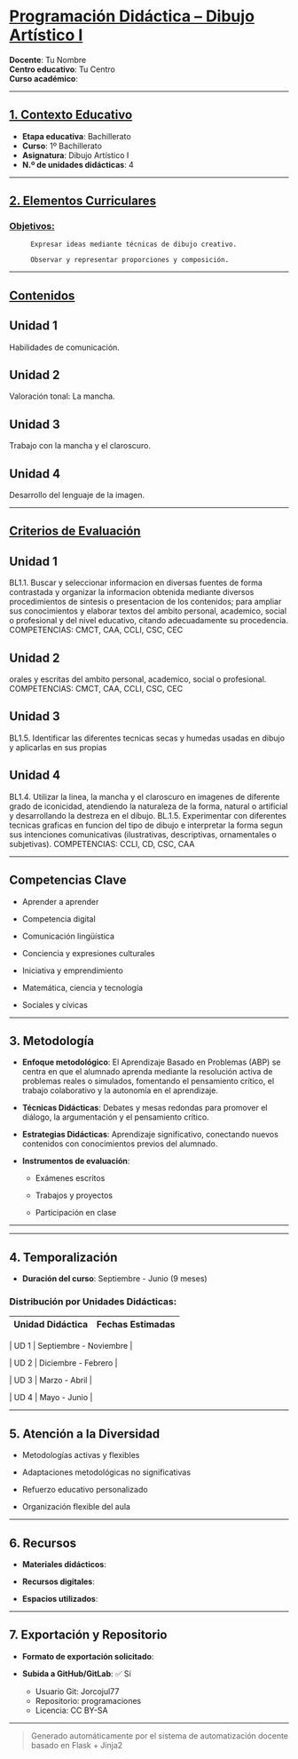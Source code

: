 # <u>Programación Didáctica – Dibujo Artístico I</u>

**Docente**: Tu Nombre  
**Centro educativo**: Tu Centro  
**Curso académico**:   

---

## <u>1. Contexto Educativo</u>

- **Etapa educativa**: Bachillerato
- **Curso**: 1º Bachillerato
- **Asignatura**: Dibujo Artístico I
- **N.º de unidades didácticas**: 4

---
## <u>2. Elementos Curriculares</u>

### <u>Objetivos:</u>


  <ul>
    
      Expresar ideas mediante técnicas de dibujo creativo.
    
      Observar y representar proporciones y composición.
    
  </ul>


---

## <u>Contenidos</u>

## Unidad 1
Habilidades de comunicación.

## Unidad 2
Valoración tonal: La mancha.

## Unidad 3
Trabajo con la mancha y el claroscuro.

## Unidad 4
Desarrollo del lenguaje de la imagen.


---

## <u>Criterios de Evaluación</u>

## Unidad 1
BL1.1. Buscar y seleccionar informacion en diversas fuentes de forma contrastada y organizar la
informacion obtenida mediante diversos procedimientos de sintesis o presentacion de los contenidos;
para ampliar sus conocimientos y elaborar textos del ambito personal, academico, social o profesional y
del nivel educativo, citando adecuadamente su procedencia.
COMPETENCIAS: CMCT, CAA, CCLI, CSC, CEC

## Unidad 2
orales y escritas del ambito personal, academico, social o profesional.
COMPETENCIAS: CMCT, CAA, CCLI, CSC, CEC

## Unidad 3
BL1.5. Identificar las diferentes tecnicas secas y humedas usadas en dibujo y aplicarlas en sus propias

## Unidad 4
BL1.4. Utilizar la linea, la mancha y el claroscuro en imagenes de diferente grado de iconicidad,
atendiendo la naturaleza de la forma, natural o artificial y desarrollando la destreza en el dibujo. BL.1.5.
Experimentar con diferentes tecnicas graficas en funcion del tipo de dibujo e interpretar la forma segun
sus intenciones comunicativas (ilustrativas, descriptivas, ornamentales o subjetivas).
COMPETENCIAS: CCLI, CD, CSC, CAA


---

## Competencias Clave


- Aprender a aprender

- Competencia digital

- Comunicación lingüística

- Conciencia y expresiones culturales

- Iniciativa y emprendimiento

- Matemática, ciencia y tecnología

- Sociales y cívicas



---

## 3. Metodología

- **Enfoque metodológico**: El Aprendizaje Basado en Problemas (ABP) se centra en que el alumnado aprenda mediante la resolución activa de problemas reales o simulados, fomentando el pensamiento crítico, el trabajo colaborativo y la autonomía en el aprendizaje.
- **Técnicas Didácticas**: Debates y mesas redondas para promover el diálogo, la argumentación y el pensamiento crítico.
- **Estrategias Didácticas**: Aprendizaje significativo, conectando nuevos contenidos con conocimientos previos del alumnado.
- **Instrumentos de evaluación**:


  - Exámenes escritos

  - Trabajos y proyectos

  - Participación en clase



---
---

## 4. Temporalización

- **Duración del curso**: Septiembre - Junio (9 meses)

### **Distribución por Unidades Didácticas:**


| Unidad Didáctica | Fechas Estimadas |
|------------------|------------------|


| UD 1 | Septiembre - Noviembre |

| UD 2 | Diciembre - Febrero |

| UD 3 | Marzo - Abril |

| UD 4 | Mayo - Junio |



---

## 5. Atención a la Diversidad



* Metodologías activas y flexibles

* Adaptaciones metodológicas no significativas

* Refuerzo educativo personalizado

* Organización flexible del aula


---

## 6. Recursos

- **Materiales didácticos**:  
  
- **Recursos digitales**:  
  
- **Espacios utilizados**: 

---

## 7. Exportación y Repositorio

- **Formato de exportación solicitado**: 
- **Subida a GitHub/GitLab**: ✅ Sí

  - Usuario Git: Jorcojul77
  - Repositorio: programaciones
  - Licencia: CC BY-SA


---

> Generado automáticamente por el sistema de automatización docente basado en Flask + Jinja2